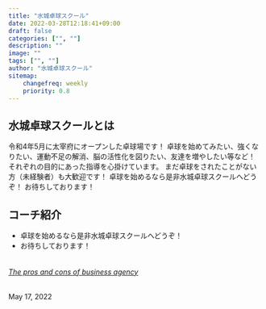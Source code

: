 ```yaml
---
title: "水城卓球スクール"
date: 2022-03-28T12:18:41+09:00
draft: false
categories: ["", ""]
description: ""
image: ""
tags: ["", ""]
author: "水城卓球スクール"
sitemap:
    changefreq: weekly
    priority: 0.8
---
```


## 水城卓球スクールとは

  令和4年5月に太宰府にオープンした卓球場です！
  卓球を始めてみたい、強くなりたい、運動不足の解消、脳の活性化を図りたい、友達を増やしたい等など！
  それぞれの目的にあった指導を心掛けています。
  まだ卓球をされたことがない方（未経験者）も大歓迎です！
  卓球を始めるなら是非水城卓球スクールへどうぞ！
  お待ちしております！

## コーチ紹介

  - 卓球を始めるなら是非水城卓球スクールへどうぞ！
  - お待ちしております！

<div class="card mb-3">
    <div class="row g-3">
      <div class="col-4">
        <img class="rounded" src="/images/blog/101.jpg" alt="">
      </div>
      <div class="col-8">
        <h6><a href="post-single-2.html" class="btn-link stretched-link text-reset fw-bold">The pros and cons of business agency</a></h6>
        <div class="small mt-1">May 17, 2022</div>
      </div>
    </div>
</div>
